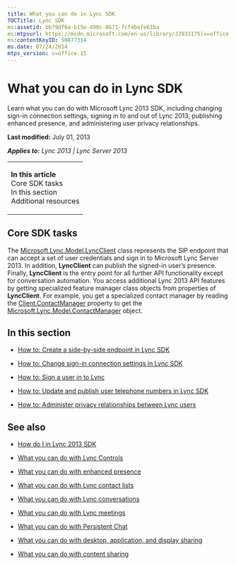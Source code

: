 ```yaml
---
title: What you can do in Lync SDK
TOCTitle: Lync SDK
ms:assetid: bb79df6a-b15e-490c-8671-fcf4befe61ba
ms:mtpsurl: https://msdn.microsoft.com/en-us/library/JJ933175(v=office.15)
ms:contentKeyID: 50877314
ms.date: 07/24/2014
mtps_version: v=office.15
---
```


# What you can do in Lync SDK

Learn what you can do with Microsoft Lync 2013 SDK, including changing sign-in connection settings, signing in to and out of Lync 2013, publishing enhanced presence, and administering user privacy relationships.

**Last modified:** July 01, 2013

***Applies to:** Lync 2013 | Lync Server 2013*

<table>
<colgroup>
<col style="width: 100%" />
</colgroup>
<tbody>
<tr class="odd">
<td><p><strong>In this article</strong><br />
Core SDK tasks<br />
In this section<br />
Additional resources</p></td>
</tr>
</tbody>
</table>

## Core SDK tasks

The [Microsoft.Lync.Model.LyncClient](https://msdn.microsoft.com/en-us/library/jj274980\(v=office.15\)) class represents the SIP endpoint that can accept a set of user credentials and sign in to Microsoft Lync Server 2013. In addition, **LyncClient** can publish the signed-in user’s presence. Finally, **LyncClient** is the entry point for all further API functionality except for conversation automation. You access additional Lync 2013 API features by getting specialized feature manager class objects from properties of **LyncClient**. For example, you get a specialized contact manager by reading the [Client.ContactManager](https://msdn.microsoft.com/en-us/library/jj275688\(v=office.15\)) property to get the [Microsoft.Lync.Model.ContactManager](https://msdn.microsoft.com/en-us/library/jj266459\(v=office.15\)) object.

## In this section

  - [How to: Create a side-by-side endpoint in Lync SDK](how-to-create-a-side-by-side-endpoint-in-lync-sdk.md)

  - [How to: Change sign-in connection settings in Lync SDK](how-to-change-sign-in-connection-settings-in-lync-sdk.md)

  - [How to: Sign a user in to Lync](how-to-sign-a-user-in-to-lync.md)

  - [How to: Update and publish user telephone numbers in Lync SDK](how-to-update-and-publish-user-telephone-numbers-in-lync-sdk.md)

  - [How to: Administer privacy relationships between Lync users](how-to-administer-privacy-relationships-between-lync-users.md)

## See also

  - [How do I in Lync 2013 SDK](how-do-i-in-lync-2013-sdk.md)

  - [What you can do with Lync Controls](what-you-can-do-with-lync-controls.md)

  - [What you can do with enhanced presence](what-you-can-do-with-enhanced-presence.md)

  - [What you can do with Lync contact lists](what-you-can-do-with-lync-contact-lists.md)

  - [What you can do with Lync conversations](what-you-can-do-with-lync-conversations.md)

  - [What you can do with Lync meetings](what-you-can-do-with-lync-meetings.md)

  - [What you can do with Persistent Chat](what-you-can-do-with-persistent-chat.md)

  - [What you can do with desktop, application, and display sharing](what-you-can-do-with-desktop-application-and-display-sharing.md)

  - [What you can do with content sharing](what-you-can-do-with-content-sharing.md)

